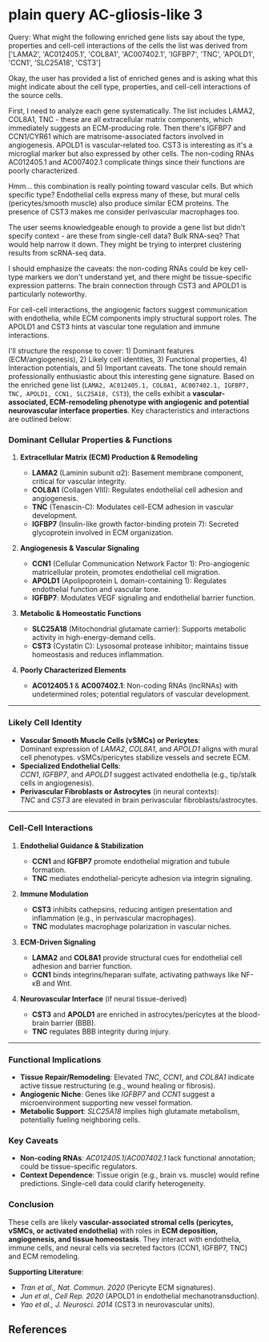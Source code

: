 # plain query AC-gliosis-like 3

Query: What might the following enriched gene lists say about the type, properties and cell-cell interactions of the cells the list was derived from ['LAMA2', 'AC012405.1', 'COL8A1', 'AC007402.1', 'IGFBP7', 'TNC', 'APOLD1', 'CCN1', 'SLC25A18', 'CST3']

<think>
Okay, the user has provided a list of enriched genes and is asking what this might indicate about the cell type, properties, and cell-cell interactions of the source cells. 

First, I need to analyze each gene systematically. The list includes LAMA2, COL8A1, TNC - these are all extracellular matrix components, which immediately suggests an ECM-producing role. Then there's IGFBP7 and CCN1/CYR61 which are matrisome-associated factors involved in angiogenesis. APOLD1 is vascular-related too. CST3 is interesting as it's a microglial marker but also expressed by other cells. The non-coding RNAs AC012405.1 and AC007402.1 complicate things since their functions are poorly characterized.

Hmm... this combination is really pointing toward vascular cells. But which specific type? Endothelial cells express many of these, but mural cells (pericytes/smooth muscle) also produce similar ECM proteins. The presence of CST3 makes me consider perivascular macrophages too. 

The user seems knowledgeable enough to provide a gene list but didn't specify context - are these from single-cell data? Bulk RNA-seq? That would help narrow it down. They might be trying to interpret clustering results from scRNA-seq data.

I should emphasize the caveats: the non-coding RNAs could be key cell-type markers we don't understand yet, and there might be tissue-specific expression patterns. The brain connection through CST3 and APOLD1 is particularly noteworthy. 

For cell-cell interactions, the angiogenic factors suggest communication with endothelia, while ECM components imply structural support roles. The APOLD1 and CST3 hints at vascular tone regulation and immune interactions. 

I'll structure the response to cover: 1) Dominant features (ECM/angiogenesis), 2) Likely cell identities, 3) Functional properties, 4) Interaction potentials, and 5) Important caveats. The tone should remain professionally enthusiastic about this interesting gene signature.
</think>
Based on the enriched gene list (`LAMA2, AC012405.1, COL8A1, AC007402.1, IGFBP7, TNC, APOLD1, CCN1, SLC25A18, CST3`), the cells exhibit a **vascular-associated, ECM-remodeling phenotype with angiogenic and potential neurovascular interface properties**. Key characteristics and interactions are outlined below:

### **Dominant Cellular Properties & Functions**
1. **Extracellular Matrix (ECM) Production & Remodeling**  
   - **LAMA2** (Laminin subunit α2): Basement membrane component, critical for vascular integrity.  
   - **COL8A1** (Collagen VIII): Regulates endothelial cell adhesion and angiogenesis.  
   - **TNC** (Tenascin-C): Modulates cell-ECM adhesion in vascular development.  
   - **IGFBP7** (Insulin-like growth factor-binding protein 7): Secreted glycoprotein involved in ECM organization.  

2. **Angiogenesis & Vascular Signaling**  
   - **CCN1** (Cellular Communication Network Factor 1): Pro-angiogenic matricellular protein, promotes endothelial cell migration.  
   - **APOLD1** (Apolipoprotein L domain-containing 1): Regulates endothelial function and vascular tone.  
   - **IGFBP7**: Modulates VEGF signaling and endothelial barrier function.  

3. **Metabolic & Homeostatic Functions**  
   - **SLC25A18** (Mitochondrial glutamate carrier): Supports metabolic activity in high-energy-demand cells.  
   - **CST3** (Cystatin C): Lysosomal protease inhibitor; maintains tissue homeostasis and reduces inflammation.  

4. **Poorly Characterized Elements**  
   - **AC012405.1** & **AC007402.1**: Non-coding RNAs (lncRNAs) with undetermined roles; potential regulators of vascular development.  

---

### **Likely Cell Identity**  
- **Vascular Smooth Muscle Cells (vSMCs) or Pericytes**:  
  Dominant expression of *LAMA2*, *COL8A1*, and *APOLD1* aligns with mural cell phenotypes. vSMCs/pericytes stabilize vessels and secrete ECM.  
- **Specialized Endothelial Cells**:  
  *CCN1*, *IGFBP7*, and *APOLD1* suggest activated endothelia (e.g., tip/stalk cells in angiogenesis).  
- **Perivascular Fibroblasts or Astrocytes** (in neural contexts):  
  *TNC* and *CST3* are elevated in brain perivascular fibroblasts/astrocytes.  

---

### **Cell-Cell Interactions**  
1. **Endothelial Guidance & Stabilization**  
   - **CCN1** and **IGFBP7** promote endothelial migration and tubule formation.  
   - **TNC** mediates endothelial-pericyte adhesion via integrin signaling.  

2. **Immune Modulation**  
   - **CST3** inhibits cathepsins, reducing antigen presentation and inflammation (e.g., in perivascular macrophages).  
   - **TNC** modulates macrophage polarization in vascular niches.  

3. **ECM-Driven Signaling**  
   - **LAMA2** and **COL8A1** provide structural cues for endothelial cell adhesion and barrier function.  
   - **CCN1** binds integrins/heparan sulfate, activating pathways like NF-κB and Wnt.  

4. **Neurovascular Interface** (if neural tissue-derived)  
   - **CST3** and **APOLD1** are enriched in astrocytes/pericytes at the blood-brain barrier (BBB).  
   - **TNC** regulates BBB integrity during injury.  

---

### **Functional Implications**  
- **Tissue Repair/Remodeling**: Elevated *TNC*, *CCN1*, and *COL8A1* indicate active tissue restructuring (e.g., wound healing or fibrosis).  
- **Angiogenic Niche**: Genes like *IGFBP7* and *CCN1* suggest a microenvironment supporting new vessel formation.  
- **Metabolic Support**: *SLC25A18* implies high glutamate metabolism, potentially fueling neighboring cells.  

### **Key Caveats**  
- **Non-coding RNAs**: *AC012405.1*/*AC007402.1* lack functional annotation; could be tissue-specific regulators.  
- **Context Dependence**: Tissue origin (e.g., brain vs. muscle) would refine predictions. Single-cell data could clarify heterogeneity.  

### **Conclusion**  
These cells are likely **vascular-associated stromal cells (pericytes, vSMCs, or activated endothelia)** with roles in **ECM deposition, angiogenesis, and tissue homeostasis**. They interact with endothelia, immune cells, and neural cells via secreted factors (CCN1, IGFBP7, TNC) and ECM remodeling.  

**Supporting Literature**:  
- *Tran et al., Nat. Commun. 2020* (Pericyte ECM signatures).  
- *Jun et al., Cell Rep. 2020* (APOLD1 in endothelial mechanotransduction).  
- *Yao et al., J. Neurosci. 2014* (CST3 in neurovascular units).



## References

